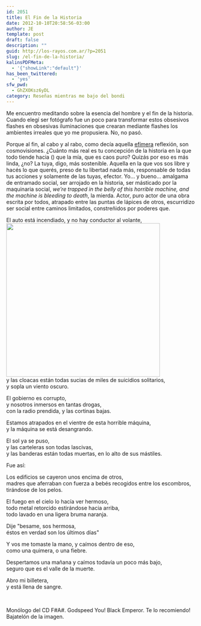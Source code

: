 ```yaml
---
id: 2051
title: El Fin de la Historia
date: 2012-10-10T20:58:56-03:00
author: JE
template: post
draft: false
description: ""
guid: http://los-rayos.com.ar/?p=2051
slug: /el-fin-de-la-historia/
kalinsPDFMeta:
  - '{"showLink":"default"}'
has_been_twittered:
  - 'yes'
sfw_pwd:
  - GhZXOKsz6yDL
category: Reseñas mientras me bajo del bondi
---
```

Me encuentro meditando sobre la esencia del hombre y el fin de la historia. Cuando elegí ser fotógrafo fue un poco para transformar estos obsesivos flashes en obsesivas iluminaciones que crearan mediante flashes los ambientes irreales que yo me propusiera. No, no pasó.

Porque al fin, al cabo y al rabo, como decía aquella [efímera](http://los-rayos.com/efimera-reflexion-sobre-dios/) reflexión, son cosmovisiones. ¿Cuánto más real es tu concepción de la historia en la que todo tiende hacia () que la mía, que es caos puro? Quizás por eso es más linda, ¿no? La tuya, digo, más sostenible. Aquella en la que vos sos libre y hacés lo que querés, preso de tu libertad nada más, responsable de todas tus acciones y solamente de las tuyas, efector. Yo... y bueno... amalgama de entramado social, ser arrojado en la historia, ser másticado por la maquinaria social, _we&#8217;re trapped in the belly of this horrible machine, and the machine is bleeding to death_, la mierda. Actor, puro actor de una obra escrita por todos, atrapado entre las puntas de lápices de otros, escurridizo ser social entre caminos limitados, constreñidos por poderes que.

El auto está incendiado, y no hay conductor al volante,[<img class="alignright" src="https://postrock.com.ua/wp-content/uploads/2012/04/1280910874_cover.jpg" alt="" width="408" height="407" />](http://thepiratebay.se/torrent/3347714/Godspeed_You_Black_Emperor__-_F__A__Infinity)  
y las cloacas están todas sucias de miles de suicidios solitarios,  
y sopla un viento oscuro.

El gobierno es corrupto,  
y nosotros inmersos en tantas drogas,  
con la radio prendida, y las cortinas bajas.

Estamos atrapados en el vientre de esta horrible máquina,  
y la máquina se está desangrando.

El sol ya se puso,  
y las carteleras son todas lascivas,  
y las banderas están todas muertas, en lo alto de sus mástiles.

Fue así:

Los edificios se cayeron unos encima de otros,  
madres que aferraban con fuerza a bebés recogidos entre los escombros, tirándose de los pelos.

El fuego en el cielo lo hacía ver hermoso,  
todo metal retorcido estirándose hacia arriba,  
todo lavado en una ligera bruma naranja.

Dije "besame, sos hermosa,  
éstos en verdad son los últimos días"

Y vos me tomaste la mano, y caímos dentro de eso,  
como una quimera, o una fiebre.

Despertamos una mañana y caímos todavía un poco más bajo,  
seguro que es el valle de la muerte.

Abro mi billetera,  
y está llena de sangre.

&nbsp;

Monólogo del CD F#A#. Godspeed You! Black Emperor. Te lo recomiendo! Bajatelón de la imagen.